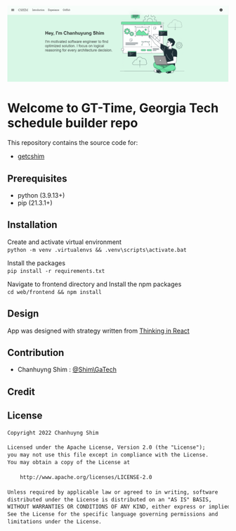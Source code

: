 ![app-logo](res\logo.png)

# Welcome to GT-Time, Georgia Tech schedule builder repo

This repository contains the source code for:

* [getcshim](https://www.getcshim.com/)

## Prerequisites
* python (3.9.13+)
* pip (21.3.1+)

## Installation

Create and activate virtual environment\
`python -m venv .virtualenvs && .venv\scripts\activate.bat`

Install the packages\
`pip install -r requirements.txt`

Navigate to frontend directory and Install the npm packages\
`cd web/frontend && npm install`


## Design

App was designed with strategy written from [Thinking in React](https://reactjs.org/docs/thinking-in-react.html)

## Contribution

* Chanhuyng Shim :
    [@Shim\GaTech](https://www.linkedin.com/in/chanhuyng-shim-998456196/)

## Credit


## License
```xml
Copyright 2022 Chanhuyng Shim

Licensed under the Apache License, Version 2.0 (the "License");
you may not use this file except in compliance with the License.
You may obtain a copy of the License at

    http://www.apache.org/licenses/LICENSE-2.0

Unless required by applicable law or agreed to in writing, software
distributed under the License is distributed on an "AS IS" BASIS,
WITHOUT WARRANTIES OR CONDITIONS OF ANY KIND, either express or implied.
See the License for the specific language governing permissions and
limitations under the License.
```

[store-install]: https://play.google.com/store/apps/details?id=com.gttime.android&hl=en_US&gl=US